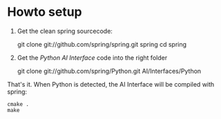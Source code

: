 # Howto setup

1. Get the clean spring sourcecode:

	git clone git://github.com/spring/spring.git spring
	cd spring

2. Get the _Python AI Interface_ code into the right folder

	git clone git://github.com/spring/Python.git AI/Interfaces/Python

That's it. When Python is detected, the AI Interface will be compiled
with spring:

	cmake .
	make

